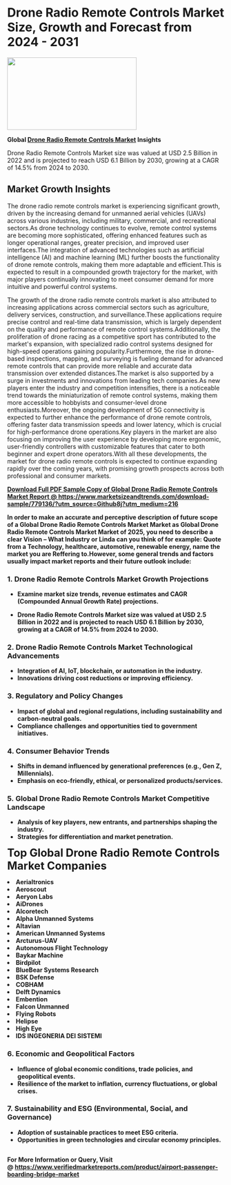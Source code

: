 <H1>Drone Radio Remote Controls Market Size, Growth and Forecast from 2024 - 2031</H1><img class="aligncenter size-medium wp-image-584254" src="https://thirdeyenews.in/wp-content/uploads/2024/09/Global-Market-Research-300x168.jpeg" alt="" width="300" height="168" /><p><strong>Global&nbsp;<a href="https://www.marketsizeandtrends.com/download-sample/779136/?utm_source=Github8j?utm_medium=216">Drone Radio Remote Controls Market</a> Insights</strong></p><p>Drone Radio Remote Controls Market size was valued at USD 2.5 Billion in 2022 and is projected to reach USD 6.1 Billion by 2030, growing at a CAGR of 14.5% from 2024 to 2030.</p><p><h2>Market Growth Insights</h2> <p>The drone radio remote controls market is experiencing significant growth, driven by the increasing demand for unmanned aerial vehicles (UAVs) across various industries, including military, commercial, and recreational sectors.As drone technology continues to evolve, remote control systems are becoming more sophisticated, offering enhanced features such as longer operational ranges, greater precision, and improved user interfaces.The integration of advanced technologies such as artificial intelligence (AI) and machine learning (ML) further boosts the functionality of drone remote controls, making them more adaptable and efficient.This is expected to result in a compounded growth trajectory for the market, with major players continually innovating to meet consumer demand for more intuitive and powerful control systems.</p> <p><strong><a href="#"></a></strong></p> <p>The growth of the drone radio remote controls market is also attributed to increasing applications across commercial sectors such as agriculture, delivery services, construction, and surveillance.These applications require precise control and real-time data transmission, which is largely dependent on the quality and performance of remote control systems.Additionally, the proliferation of drone racing as a competitive sport has contributed to the market's expansion, with specialized radio control systems designed for high-speed operations gaining popularity.Furthermore, the rise in drone-based inspections, mapping, and surveying is fueling demand for advanced remote controls that can provide more reliable and accurate data transmission over extended distances.The market is also supported by a surge in investments and innovations from leading tech companies.As new players enter the industry and competition intensifies, there is a noticeable trend towards the miniaturization of remote control systems, making them more accessible to hobbyists and consumer-level drone enthusiasts.Moreover, the ongoing development of 5G connectivity is expected to further enhance the performance of drone remote controls, offering faster data transmission speeds and lower latency, which is crucial for high-performance drone operations.Key players in the market are also focusing on improving the user experience by developing more ergonomic, user-friendly controllers with customizable features that cater to both beginner and expert drone operators.With all these developments, the market for drone radio remote controls is expected to continue expanding rapidly over the coming years, with promising growth prospects across both professional and consumer markets.</p> <p><strong><a href="#"></p><p><span class=""><strong>Download Full PDF Sample Copy of Global Drone Radio Remote Controls Market Report</strong> @ <a href="https://www.marketsizeandtrends.com/download-sample/779136/?utm_source=Github8j?utm_medium=216" target="_blank">https://www.marketsizeandtrends.com/download-sample/779136/?utm_source=Github8j?utm_medium=216</a></span></p><p>In order to make an accurate and perceptive description of future scope of a Global&nbsp;Drone Radio Remote Controls Market Market as Global&nbsp;Drone Radio Remote Controls Market Market of 2025, you need to describe a clear Vision &ndash; What Industry or Linda can you think of for example: Quote from a Technology, healthcare, automotive, renewable energy, name the market you are Reffering to.However, some general trends and factors usually impact market reports and their future outlook include:</p><h3>1.&nbsp;<strong>Drone Radio Remote Controls Market Growth Projections</strong></h3><ul><li>Examine market size trends, revenue estimates and CAGR (Compounded Annual Growth Rate) projections.</li><li><p>Drone Radio Remote Controls Market size was valued at USD 2.5 Billion in 2022 and is projected to reach USD 6.1 Billion by 2030, growing at a CAGR of 14.5% from 2024 to 2030.</p></li></ul><h3>2.&nbsp;<strong>Drone Radio Remote Controls Market Technological Advancements</strong></h3><ul><li>Integration of AI, IoT, blockchain, or automation in the industry.</li><li>Innovations driving cost reductions or improving efficiency.</li></ul><h3>3.&nbsp;<strong>Regulatory and Policy Changes</strong></h3><ul><li>Impact of global and regional regulations, including sustainability and carbon-neutral goals.</li><li>Compliance challenges and opportunities tied to government initiatives.</li></ul><h3>4.&nbsp;<strong>Consumer Behavior Trends</strong></h3><ul><li>Shifts in demand influenced by generational preferences (e.g., Gen Z, Millennials).</li><li>Emphasis on eco-friendly, ethical, or personalized products/services.</li></ul><h3>5.&nbsp;<strong>Global Drone Radio Remote Controls Market Competitive Landscape</strong></h3><ul><li>Analysis of key players, new entrants, and partnerships shaping the industry.</li><li>Strategies for differentiation and market penetration.</li></ul><p data-pm-slice="1 1 []"><span style="color: inherit; font-family: inherit; font-size: 25px;">Top Global Drone Radio Remote Controls Market Companies</span></p><div class="" data-test-id=""><p><li>Aerialtronics</li><li> Aeroscout</li><li> Aeryon Labs</li><li> AiDrones</li><li> Alcoretech</li><li> Alpha Unmanned Systems</li><li> Altavian</li><li> American Unmanned Systems</li><li> Arcturus-UAV</li><li> Autonomous Flight Technology</li><li> Baykar Machine</li><li> Birdpilot</li><li> BlueBear Systems Research</li><li> BSK Defense</li><li> COBHAM</li><li> Delft Dynamics</li><li> Embention</li><li> Falcon Unmanned</li><li> Flying Robots</li><li> Helipse</li><li> High Eye</li><li> IDS INGEGNERIA DEI SISTEMI</li></p></div><h3>6.&nbsp;<strong>Economic and Geopolitical Factors</strong></h3><ul><li>Influence of global economic conditions, trade policies, and geopolitical events.</li><li>Resilience of the market to inflation, currency fluctuations, or global crises.</li></ul><h3>7.&nbsp;<strong>Sustainability and ESG (Environmental, Social, and Governance)</strong></h3><ul><li>Adoption of sustainable practices to meet ESG criteria.</li><li>Opportunities in green technologies and circular economy principles.</li></ul><h2><strong style="font-size: 14px;">For More Information or Query, Visit @&nbsp;</strong><a style="background-color: #ffffff; font-size: 14px;" href="https://www.marketsizeandtrends.com/report/drone-radio-remote-controls-market/" target="_blank">https://www.verifiedmarketreports.com/product/airport-passenger-boarding-bridge-market</a></h2>